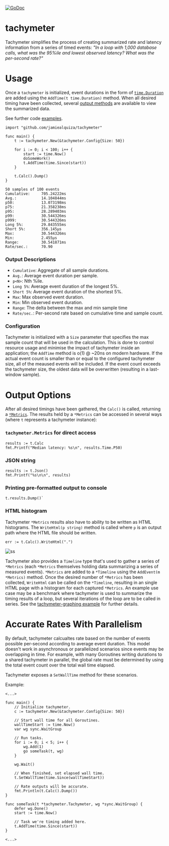 [![GoDoc](https://godoc.org/github.com/jamiealquiza/tachymeter?status.svg)](https://godoc.org/github.com/jamiealquiza/tachymeter)

# tachymeter

Tachymeter simplifies the process of creating summarized rate and latency information from a series of timed events: _"In a loop with 1,000 database calls, what was the 95%ile and lowest observed latency? What was the per-second rate?"_

# Usage

Once a `tachymeter` is initialized, event durations in the form of [`time.Duration`](https://golang.org/pkg/time/#Duration) are added using the `AddTime(t time.Duration)` method. When all desired timing have been collected, several [output methods](https://github.com/jamiealquiza/tachymeter#output-options) are available to view the summarized data.


See further code [examples](https://github.com/jamiealquiza/tachymeter/tree/master/example).

```golang
import "github.com/jamiealquiza/tachymeter"

func main() {
    t := tachymeter.New(&tachymeter.Config{Size: 50})

    for i := 0; i < 100; i++ {
        start := time.Now()
        doSomeWork()
        t.AddTime(time.Since(start))
    }

    t.Calc().Dump()
}
```

```
50 samples of 100 events
Cumulative:     705.24222ms
Avg.:           14.104844ms
p50:            13.073198ms
p75:            21.358238ms
p95:            28.289403ms
p99:            30.544326ms
p999:           30.544326ms
Long 5%:        29.843555ms
Short 5%:       356.145µs
Max:            30.544326ms
Min:            2.455µs
Range:          30.541871ms
Rate/sec.:      70.90
```

### Output Descriptions

- `Cumulative`: Aggregate of all sample durations.
- `Avg.`: Average event duration per sample.
- `p<N>`: Nth %ile.
- `Long 5%`: Average event duration of the longest 5%.
- `Short 5%`: Average event duration of the shortest 5%.
- `Max`: Max observed event duration.
- `Min`: Min observed event duration.
- `Range`: The delta between the max and min sample time
- `Rate/sec.`: Per-second rate based on cumulative time and sample count.

### Configuration

Tachymeter is initialized with a `Size` parameter that specifies the max sample count that will be used in the calculation. This is done to control resource usage and minimise the impact of tachymeter inside an application; the `AddTime` method is o(1) @ ~20ns on modern hardware. If the actual event count is smaller than or equal to the configured tachymeter size, all of the meaused events will be included. If the event count exceeds the tachymeter size, the oldest data will be overwritten (resulting in a last-window sample).

# Output Options

After all desired timings have been gathered, the `Calc()` is called, returning a [`*Metrics`](https://godoc.org/github.com/jamiealquiza/tachymeter#Metrics). The results held by a `*Metrics` can be accessed in several ways (where `t` represents a tachymeter instance):

### `tachymeter.Metrics` for direct access
```golang
results := t.Calc
fmt.Printf("Median latency: %s\n", results.Time.P50)
```

### JSON string
 ```golang
results := t.Json()
fmt.Printf("%s\n\n", results)
```
### Printing pre-formatted output to console
 ```golang
 t.results.Dump()`
 ```

### HTML histogram
 Tachymeter `*Metrics` results also have to ability to be written as HTML histograms. The `WriteHtml(p string)` method is called where `p` is an output path where the HTML file should be written.

 ```golang
 err := t.Calc().WriteHtml(".")
 ```
 
 ![ss](https://cloud.githubusercontent.com/assets/4108044/25824005/0d340d1c-33fb-11e7-84de-d1fcd8dc349f.png)

Tachymeter also provides a `Timeline` type that's used to gather a series of `*Metrics` (each `*Metrics` themselves holding data summarizing a series of measured events). `*Metrics` are added to a `*Timeline` using the `AddEvent(m *Metrics)` method. Once the desired number of `*Metrics` has been collected, `WriteHtml` can be called on the `*Timeline`, resulting in an single HTML page with a histogram for each captured `*Metrics`. An example use case may be a benchmark where tachymeter is used to summarize the timing results of a loop, but several iterations of the loop are to be called in series. See the [tachymeter-graphing example](https://github.com/jamiealquiza/tachymeter/tree/master/example/tachymeter-graphing) for further details.

# Accurate Rates With Parallelism

By default, tachymeter calcualtes rate based on the number of events possible per-second according to average event duration. This model doesn't work in asynchronous or parallelized scenarios since events may be overlapping in time. For example, with many Goroutines writing durations to a shared tachymeter in parallel, the global rate must be determined by using the total event count over the total wall time elapsed.

Tachymeter exposes a `SetWallTime` method for these scenarios.

Example:

```golang
<...>

func main() {
    // Initialize tachymeter.
    c := tachymeter.New(&tachymeter.Config{Size: 50})

    // Start wall time for all Goroutines.
    wallTimeStart := time.Now()
    var wg sync.WaitGroup
    
    // Run tasks.
    for i := 0; i < 5; i++ {
        wg.Add(1)
        go someTask(t, wg)
    }
    
    wg.Wait()

    // When finished, set elapsed wall time.
    t.SetWallTime(time.Since(wallTimeStart))
    
    // Rate outputs will be accurate.
    fmt.Println(t.Calc().Dump())
}

func someTask(t *tachymeter.Tachymeter, wg *sync.WaitGroup) {
    defer wg.Done()
    start := time.Now()

    // Task we're timing added here.
    t.AddTime(time.Since(start))
}

<...>
```

